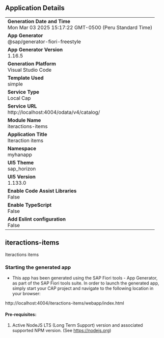 ## Application Details
|               |
| ------------- |
|**Generation Date and Time**<br>Mon Mar 03 2025 15:17:22 GMT-0500 (Peru Standard Time)|
|**App Generator**<br>@sap/generator-fiori-freestyle|
|**App Generator Version**<br>1.16.5|
|**Generation Platform**<br>Visual Studio Code|
|**Template Used**<br>simple|
|**Service Type**<br>Local Cap|
|**Service URL**<br>http://localhost:4004/odata/v4/catalog/|
|**Module Name**<br>iteractions-items|
|**Application Title**<br>Iteraction items|
|**Namespace**<br>myhanapp|
|**UI5 Theme**<br>sap_horizon|
|**UI5 Version**<br>1.133.0|
|**Enable Code Assist Libraries**<br>False|
|**Enable TypeScript**<br>False|
|**Add Eslint configuration**<br>False|

## iteractions-items

Iteractions items

### Starting the generated app

-   This app has been generated using the SAP Fiori tools - App Generator, as part of the SAP Fiori tools suite.  In order to launch the generated app, simply start your CAP project and navigate to the following location in your browser:

http://localhost:4004/iteractions-items/webapp/index.html

#### Pre-requisites:

1. Active NodeJS LTS (Long Term Support) version and associated supported NPM version.  (See https://nodejs.org)


